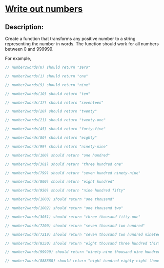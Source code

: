 # [Write out numbers](https://www.codewars.com/kata/52724507b149fa120600031d)

## Description:

Create a function that transforms any positive number to a string representing the number in words. The function should work for all numbers between 0 and 999999.

For example,
```javascript
// number2words(0) should return "zero"

// number2words(1) should return "one"

// number2words(9) should return "nine"

// number2words(10) should return "ten"

// number2words(17) should return "seventeen"

// number2words(20) should return "twenty"

// number2words(21) should return "twenty-one"

// number2words(45) should return "forty-five"

// number2words(80) should return "eighty"

// number2words(99) should return "ninety-nine"

// number2words(100) should return "one hundred"

// number2words(301) should return "three hundred one"

// number2words(799) should return "seven hundred ninety-nine"

// number2words(800) should return "eight hundred"

// number2words(950) should return "nine hundred fifty"

// number2words(1000) should return "one thousand"

// number2words(1002) should return "one thousand two"

// number2words(3051) should return "three thousand fifty-one"

// number2words(7200) should return "seven thousand two hundred"

// number2words(7219) should return "seven thousand two hundred nineteen"

// number2words(8330) should return "eight thousand three hundred thirty"

// number2words(99999) should return "ninety-nine thousand nine hundred ninety-nine"

// number2words(888888) should return "eight hundred eighty-eight thousand eight hundred eighty-eight"
```